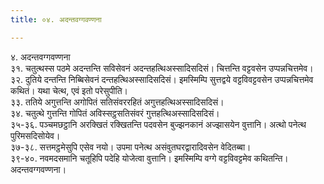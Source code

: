 ```yaml
---
title: ०४. अदन्तवग्गवण्णना

---
```

४. अदन्तवग्गवण्णना  
३१. चतुत्थस्स पठमे अदन्तन्ति सविसेवनं अदन्तहत्थिअस्सादिसदिसं। चित्तन्ति वट्टवसेन उप्पन्नचित्तमेव।  
३२. दुतिये दन्तन्ति निब्बिसेवनं दन्तहत्थिअस्सादिसदिसं। इमस्मिम्पि सुत्तद्वये वट्टविवट्टवसेन उप्पन्नचित्तमेव कथितं। यथा चेत्थ, एवं इतो परेसुपीति।  
३३. ततिये अगुत्तन्ति अगोपितं सतिसंवररहितं अगुत्तहत्थिअस्सादिसदिसं।  
३४. चतुत्थे गुत्तन्ति गोपितं अविस्सट्ठसतिसंवरं गुत्तहत्थिअस्सादिसदिसं।  
३५-३६. पञ्चमछट्ठानि अरक्खितं रक्खितन्ति पदवसेन बुज्झनकानं अज्झासयेन वुत्तानि। अत्थो पनेत्थ पुरिमसदिसोयेव।  
३७-३८. सत्तमट्ठमेसुपि एसेव नयो। उपमा पनेत्थ असंवुतघरद्वारादिवसेन वेदितब्बा।  
३९-४०. नवमदसमानि चतूहिपि पदेहि योजेत्वा वुत्तानि। इमस्मिम्पि वग्गे वट्टविवट्टमेव कथितन्ति।  
अदन्तवग्गवण्णना।  